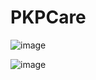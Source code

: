 # PKPCare

![image](https://github.com/pkp2207/PKPCare/assets/58586336/dfa0f86f-af14-47f0-a0e5-b8b170eec87f)

![image](https://github.com/pkp2207/PKPCare/assets/58586336/744cf5bf-9c5e-4614-8028-5e1304f5e710)

